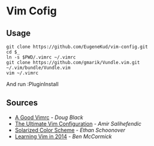 # Vim Cofig

## Usage

```shell
git clone https://github.com/EugeneKud/vim-config.git
cd $_
ln -s $PWD/.vimrc ~/.vimrc
git clone https://github.com/gmarik/Vundle.vim.git ~/.vim/bundle/Vundle.vim
vim ~/.vimrc
```
And run :PluginInstall
## Sources
- [A Good Vimrc](http://dougblack.io/words/a-good-vimrc.html) - *Doug Black*
- [The Ultimate Vim Configuration](http://amix.dk/vim/vimrc.html) - *Amir Salihefendic*
- [Solarized Color Scheme](http://ethanschoonover.com/solarized) - *Ethan Schoonover*
- [Learning Vim in 2014](http://benmccormick.org/2014/07/21/learning-vim-in-2014-getting-more-from-vim-with-plugins/) - *Ben McCormick*
